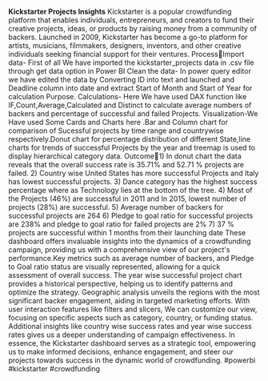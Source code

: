 **Kickstarter Projects Insights**
Kickstarter is a popular crowdfunding platform that enables individuals, entrepreneurs, and creators to fund their creative projects, ideas, or products by raising money from a community of backers. Launched in 2009,
Kickstarter has become a go-to platform for artists, musicians, filmmakers, designers, inventors, and other creative individuals seeking financial support for their ventures.
ProcessImport data- First of all We have imported the kickstarter_projects data in .csv file through get data option in Power BI
Clean the data- In power query editor we have edited the data by Converting ID into text and launched and Deadline column into date and extract Start of Month and Start of Year for calculation Purpose.
Calculations- Here We have used DAX function like IF,Count,Average,Calculated and Distinct to calculate average numbers of backers and percentage of successful and failed Projects.
Visualization-We Have used Some Cards and Charts here .Bar and Column chart for comparison of Sucessful projects by time range and countrywise respectively.Donut chart for percentage distribution of different
State,line charts for trends of successful Projects by the year and treemap is used to display hierarchical category data.
Outcome1) In donut chart the data reveals that the overall success rate is 35.71% and 52.71 % projects are failed.
2) Country wise United States has more successful Projects and Italy has lowest successful projects.
3) Dance category has the highest success percentage where as Technology lies at the bottom of the tree.
4) Most of the Projects (46%) are successful in 2011 and In 2015, lowest number of projects (28%) are successful.
5) Average number of backers for successful projects are 264
6) Pledge to goal ratio for successful projects are 238% and pledge to goal ratio for failed projects are 2%
7) 37 % projects are successful within 1 months from their launching date
These dashboard offers invaluable insights into the dynamics of a crowdfunding campaign, providing us with a comprehensive view of our project's performance.Key metrics such as average number of backers, and
Pledge to Goal ratio status are visually represented, allowing for a quick assessment of overall success. The year wise successful project chart provides a historical perspective, helping us to identify patterns and
optimize the strategy. Geographic analysis unveils the regions with the most significant backer engagement, aiding in targeted marketing efforts. With user interaction features like filters and slicers, We can customize
our view, focusing on specific aspects such as category, country, or funding status. Additional insights like country wise success rates and year wise success rates gives us a deeper understanding of campaign
effectiveness. In essence, the Kickstarter dashboard serves as a strategic tool, empowering us to make informed decisions, enhance engagement, and steer our projects towards success in the dynamic world of
crowdfunding.
#powerbi #kickstarter #crowdfunding
